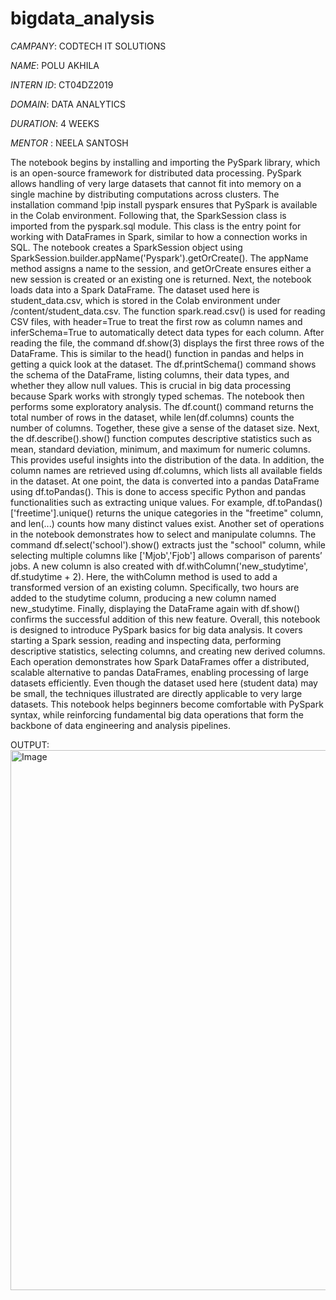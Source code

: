 # bigdata_analysis

*CAMPANY*: CODTECH IT SOLUTIONS

*NAME*: POLU AKHILA

*INTERN ID*: CT04DZ2019

*DOMAIN*: DATA ANALYTICS

*DURATION*: 4 WEEKS

*MENTOR* : NEELA SANTOSH


The notebook begins by installing and importing the PySpark library, which is an open-source framework for distributed data processing. PySpark allows handling of very large datasets that cannot fit into memory on a single machine by distributing computations across clusters. The installation command !pip install pyspark ensures that PySpark is available in the Colab environment. Following that, the SparkSession class is imported from the pyspark.sql module. This class is the entry point for working with DataFrames in Spark, similar to how a connection works in SQL. The notebook creates a SparkSession object using SparkSession.builder.appName('Pyspark').getOrCreate(). The appName method assigns a name to the session, and getOrCreate ensures either a new session is created or an existing one is returned.
Next, the notebook loads data into a Spark DataFrame. The dataset used here is student_data.csv, which is stored in the Colab environment under /content/student_data.csv. The function spark.read.csv() is used for reading CSV files, with header=True to treat the first row as column names and inferSchema=True to automatically detect data types for each column. After reading the file, the command df.show(3) displays the first three rows of the DataFrame. This is similar to the head() function in pandas and helps in getting a quick look at the dataset. The df.printSchema() command shows the schema of the DataFrame, listing columns, their data types, and whether they allow null values. This is crucial in big data processing because Spark works with strongly typed schemas.
The notebook then performs some exploratory analysis. The df.count() command returns the total number of rows in the dataset, while len(df.columns) counts the number of columns. Together, these give a sense of the dataset size. Next, the df.describe().show() function computes descriptive statistics such as mean, standard deviation, minimum, and maximum for numeric columns. This provides useful insights into the distribution of the data. In addition, the column names are retrieved using df.columns, which lists all available fields in the dataset. At one point, the data is converted into a pandas DataFrame using df.toPandas(). This is done to access specific Python and pandas functionalities such as extracting unique values. For example, df.toPandas()['freetime'].unique() returns the unique categories in the "freetime" column, and len(...) counts how many distinct values exist.
Another set of operations in the notebook demonstrates how to select and manipulate columns. The command df.select('school').show() extracts just the "school" column, while selecting multiple columns like ['Mjob','Fjob'] allows comparison of parents’ jobs. A new column is also created with df.withColumn('new_studytime', df.studytime + 2). Here, the withColumn method is used to add a transformed version of an existing column. Specifically, two hours are added to the studytime column, producing a new column named new_studytime. Finally, displaying the DataFrame again with df.show() confirms the successful addition of this new feature.
Overall, this notebook is designed to introduce PySpark basics for big data analysis. It covers starting a Spark session, reading and inspecting data, performing descriptive statistics, selecting columns, and creating new derived columns. Each operation demonstrates how Spark DataFrames offer a distributed, scalable alternative to pandas DataFrames, enabling processing of large datasets efficiently. Even though the dataset used here (student data) may be small, the techniques illustrated are directly applicable to very large datasets. This notebook helps beginners become comfortable with PySpark syntax, while reinforcing fundamental big data operations that form the backbone of data engineering and analysis pipelines.

OUTPUT:
<img width="1920" height="864" alt="Image" src="https://github.com/user-attachments/assets/55c4abcd-fa12-4b0d-affd-bd46bd4912d4" />
